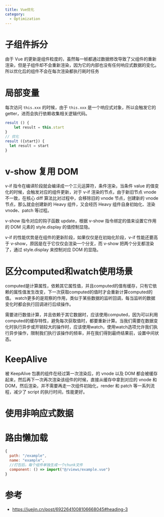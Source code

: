 ```yaml
---
title: Vue优化
category:
  - Optimization
---
```


# 子组件拆分

由于 Vue 的更新是组件粒度的，虽然每一帧都通过数据修改导致了父组件的重新渲染，但是子组件却不会重新渲染，因为它的内部也没有任何响应式数据的变化。所以优化后的组件不会在每次渲染都执行耗时任务

# 局部变量
每次访问 `this.xxx` 的时候，由于 `this.xxx` 是一个响应式对象，所以会触发它的 getter，进而会执行依赖收集相关逻辑代码。

```js
result () {
    let result = this.start
}
// 优化
result ({start}) {
  let result = start
}
```

# v-show 复用 DOM

v-if 指令在编译阶段就会编译成一个三元运算符，条件渲染，当条件 value 的值变化的时候，会触发对应的组件更新，对于 v-if 渲染的节点，由于新旧节点 vnode 不一致，在核心 diff 算法比对过程中，会移除旧的 vnode 节点，创建新的 vnode 节点，那么就会创建新的 Heavy 组件，又会经历 Heavy 组件自身初始化、渲染 vnode、patch 等过程。

v-show 指令对应的钩子函数 update，根据 v-show 指令绑定的值来设置它作用的 DOM 元素的 style.display 的值控制显隐。

v-if 的性能优势是在组件的更新阶段，如果仅仅是在初始化阶段，v-if 性能还要高于 v-show，原因是在于它仅仅会渲染一个分支，而 v-show 把两个分支都渲染了，通过 style.display 来控制对应 DOM 的显隐。

# 区分computed和watch使用场景
computed是计算属性，依赖其它属性值，并且computed的值有缓存，只有它依赖的属性值发生改变，下一次获取computed的值时才会重新计算computed的值。
watch更多的是观察的作用，类似于某些数据的监听回调，每当监听的数据变化时都会执行回调进行后续操作。

需要进行数值计算，并且依赖于其它数据时，应该使用computed，因为可以利用computed的缓存特性，避免每次获取值时，都要重新计算。当我们需要在数据变化时执行异步或开销较大的操作时，应该使用watch，使用watch选项允许我们执行异步操作，限制我们执行该操作的频率，并在我们得到最终结果前，设置中间状态。

# KeepAlive

被 KeepAlive 包裹的组件在经过第一次渲染后，的 vnode 以及 DOM 都会被缓存起来，然后再下一次再次渲染该组件的时候，直接从缓存中拿到对应的 vnode 和 DOM，然后渲染，并不需要再走一次组件初始化，render 和 patch 等一系列流程，减少了 script 的执行时间，性能更好。

# 使用非响应式数据

# 路由懒加载

```js
{
  path: "/example",
  name: "example",
  //打包后，每个组件单独生成一个chunk文件
  component: () => import("@/views/example.vue")
}
```

# 参考
- https://juejin.cn/post/6922641008106668045#heading-3
